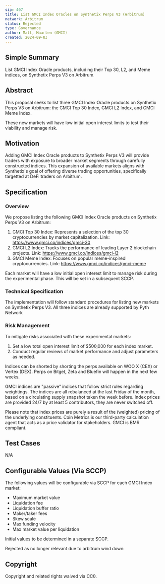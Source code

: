 ```yaml
---
sip: 407
title: List GMCI Index Oracles on Synthetix Perps V3 (Arbitrum)
network: Arbitrum
status: Rejected
type: Governance
author: Matt, Maarten (GMCI)
created: 2024-09-03
---
```


## Simple Summary

List GMCI Index Oracle products, including their Top 30, L2, and Meme indices, on Synthetix Perps V3 on Arbitrum.

## Abstract

This proposal seeks to list three GMCI Index Oracle products on Synthetix Perps V3 on Arbitrum: the GMCI Top 30 Index, GMCI L2 Index, and GMCI Meme Index. 

These new markets will have low initial open interest limits to test their viability and manage risk.

## Motivation

Adding GMCI Index Oracle products to Synthetix Perps V3 will provide traders with exposure to broader market segments through carefully constructed indices. This expansion of available markets aligns with Synthetix's goal of offering diverse trading opportunities, specifically targetted at DeFi traders on Arbitrum.

## Specification

### Overview

We propose listing the following GMCI Index Oracle products on Synthetix Perps V3 on Arbitrum:

1. GMCI Top 30 Index: Represents a selection of the top 30 cryptocurrencies by market capitalization. Link: https://www.gmci.co/indices/gmci-30
2. GMCI L2 Index: Tracks the performance of leading Layer 2 blockchain projects. Link: https://www.gmci.co/indices/gmci-l2
3. GMCI Meme Index: Focuses on popular meme-inspired cryptocurrencies. Link: https://www.gmci.co/indices/gmci-meme

Each market will have a low initial open interest limit to manage risk during the experimental phase. This will be set in a subsequent SCCP.

### Technical Specification

The implementation will follow standard procedures for listing new markets on Synthetix Perps V3. All three indices are already supported by Pyth Network

### Risk Management

To mitigate risks associated with these experimental markets:

1. Set a low total open interest limit of $500,000 for each index market.
2. Conduct regular reviews of market performance and adjust parameters as needed.

Indices can be shorted by shorting the perps available on WOO X (CEX) or Vertex (DEX). Perps on Bitget, Zeta and Bluefin will happen in the next few weeks.

GMCI indices are "passive" indices that follow strict rules regarding weightings. The indices are all rebalanced at the last Friday of the month, based on a circulating supply snapshot taken the week before. Index prices are provided 24/7 by at least 5 contributors, they are never switched off. 

Please note that index prices are purely a result of the (weighted) pricing of the underlying constituents. Coin Metrics is our third-party calculation agent that acts as a price validator for stakeholders. GMCI is BMR compliant.

## Test Cases

N/A

## Configurable Values (Via SCCP)

The following values will be configurable via SCCP for each GMCI Index market:

* Maximum market value
* Liquidation fee
* Liquidation buffer ratio
* Maker/taker fees
* Skew scale
* Max funding velocity
* Max market value per liquidation

Initial values to be determined in a separate SCCP.

Rejected as no longer relevant due to arbitrum wind down

## Copyright

Copyright and related rights waived via CC0.
